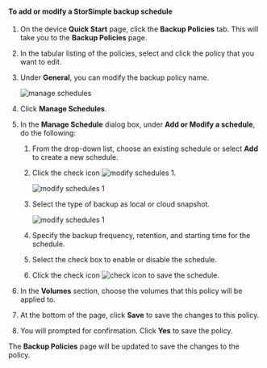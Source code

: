
<!--author=SharS last changed: 11/04/15-->

#### <a name="to-add-or-modify-a-storsimple-backup-schedule"></a>To add or modify a StorSimple backup schedule
1. On the device **Quick Start** page, click the **Backup Policies** tab. This will take you to the **Backup Policies** page.
2. In the tabular listing of the policies, select and click the policy that you want to edit.
3. Under **General**, you can modify the backup policy name.
   
     ![manage schedules](https://docstestmedia1.blob.core.windows.net/azure-media/includes/media/storsimple-add-modify-backup-schedule-u2/AddModifyGeneral.png)
4. Click **Manage Schedules**. 
5. In the **Manage Schedule** dialog box, under **Add or Modify a schedule**, do the following:
   
   1. From the drop-down list, choose an existing schedule or select **Add** to create a new schedule.
   2. Click the check icon ![modify schedules 1](https://docstestmedia1.blob.core.windows.net/azure-media/includes/media/storsimple-add-modify-backup-schedule-u2/HCS_CheckIcon-include.png). 
      
       ![modify schedules 1](https://docstestmedia1.blob.core.windows.net/azure-media/includes/media/storsimple-add-modify-backup-schedule-u2/AddModify1.png)
   3. Select the type of backup as local or cloud snapshot.
      
       ![modify schedules 1](https://docstestmedia1.blob.core.windows.net/azure-media/includes/media/storsimple-add-modify-backup-schedule-u2/AddModify2.png) 
   4. Specify the backup frequency, retention, and starting time for the schedule.
   5. Select the check box to enable or disable the schedule.
   6. Click the check icon ![check icon](https://docstestmedia1.blob.core.windows.net/azure-media/includes/media/storsimple-add-modify-backup-schedule-u2/HCS_CheckIcon-include.png) to save the schedule.
6. In the **Volumes** section, choose the volumes that this policy will be applied to.
7. At the bottom of the page, click **Save** to save the changes to this policy.
8. You will prompted for confirmation. Click **Yes** to save the policy.

The **Backup Policies** page will be updated to save the changes to the policy.






